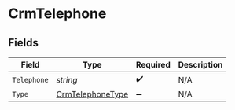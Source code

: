 # CrmTelephone


## Fields

| Field                                                           | Type                                                            | Required                                                        | Description                                                     |
| --------------------------------------------------------------- | --------------------------------------------------------------- | --------------------------------------------------------------- | --------------------------------------------------------------- |
| `Telephone`                                                     | *string*                                                        | :heavy_check_mark:                                              | N/A                                                             |
| `Type`                                                          | [CrmTelephoneType](../../Models/Components/CrmTelephoneType.md) | :heavy_minus_sign:                                              | N/A                                                             |